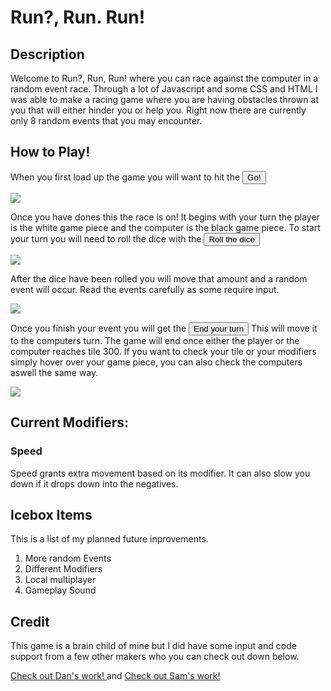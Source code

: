 # Run?, Run. Run!

## Description

Welcome to Run?, Run, Run! where you can race against the computer in a random event race. Through a lot of Javascript and some CSS and HTML I was able to make a racing game where you are having obstacles thrown at you that will either hinder you or help you. Right now there are currently only 8 random events that you may encounter.

## How to Play!

When you first load up the game you will want to hit the <button>Go!</button>

<img src="https://i.imgur.com/chaosw5.png">

Once you have dones this the race is on! It begins with your turn the player is the white game piece and the computer is the black game piece. To start your turn you will need to roll the dice with the <button>Roll the dice</button>

<img src="https://i.imgur.com/7vUE5ir.png">

After the dice have been rolled you will move that amount and a random event will occur. Read the events carefully as some require input.

<img src="https://i.imgur.com/ZFwnCSu.png">

Once you finish your event you will get the <button>End your turn</button> This will move it to the computers turn. The game will end once either the player or the computer reaches tile 300. If you want to check your tile or your modifiers simply hover over your game piece, you can also check the computers aswell the same way.

<img src="https://i.imgur.com/1ygbTAr.png">

## Current Modifiers:
### Speed
Speed grants extra movement based on its modifier. It can also slow you down if it drops down into the negatives.

## Icebox Items
This is a list of my planned future inprovements.
<ol>
<li>More random Events</li>
<li>Different Modifiers</li>
<li>Local multiplayer</li>
<li>Gameplay Sound</li>
</ol>

## Credit

This game is a brain child of mine but I did have some input and code support from a few other makers who you can check out down below.

<a href="https://github.com/dszwarc">
Check out Dan's work!
</a>
and
<a href="">
Check out Sam's work!
</a>